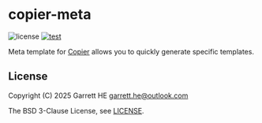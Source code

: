 # copier-meta

![license](https://img.shields.io/github/license/garrett-he/copier-meta)
[![test](https://github.com/garrett-he/copier-meta/actions/workflows/test.yml/badge.svg)](https://github.com/garrett-he/copier-meta/actions/workflows/test.yml)

Meta template for [Copier][1] allows you to quickly generate specific templates.

## License

Copyright (C) 2025 Garrett HE <garrett.he@outlook.com>

The BSD 3-Clause License, see [LICENSE](./LICENSE).

[1]: https://github.com/copier-org/copier
